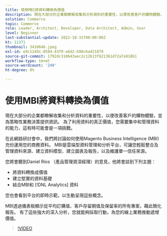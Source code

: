 ```yaml
---
title: 使用MBI將資料轉換為價值
description: 現在大部分的企業都瞭解收集和分析資料的重要性，以便改善客戶的購物體驗，並為策略性業務決策提供資訊。 為了利用資料的真正價值，您需要集中和管理資料的能力，這有時可能會是一項挑戰。
solution: Commerce
topic: Commerce
role: Leader, Architect, Developer, Data Architect, Admin, User
level: Beginner
last-substantial-update: 2022-10-31T00:00:00Z
kt: 11371
thumbnail: 3410646.jpeg
exl-id: e9c1249c-8584-43f9-a6d2-b98c6ad218f9
source-git-commit: 1792dc318643aec2c12613f621361d72a7a918b1
workflow-type: tm+mt
source-wordcount: '249'
ht-degree: 0%

---
```


# 使用MBI將資料轉換為價值

現在大部分的企業都瞭解收集和分析資料的重要性，以便改善客戶的購物體驗，並為策略性業務決策提供資訊。 為了利用資料的真正價值，您需要集中和管理資料的能力，這有時可能會是一項挑戰。

在此網路研討會中，我們將討論如何使用Magento Business Intelligence (MBI)充份運用您的商務資料。 MBI是雲端型資料管理和分析平台，可讓您輕鬆整合及管理資料來源、建立資料模型、建立圖表及報告，以及維護單一信任來源。

您將會聽到Daniel Rios （產品管理資深經理）的意見，他將會談到下列主題：

* 將資料轉換成價值
* 建立堅實的資料基礎
* 結合MBI和 [!DNL Analytics] 資料

您也會看到平台的即時示範，以生動呈現這些概念。

MBI透過儀表板顯示從平均訂購值、客戶存留期值及保留率的所有專案，藉此簡化報告。 有了這些強大的深入分析，您就能夠採取行動，為您的線上業務推動遞增價值。

>[!VIDEO](https://video.tv.adobe.com/v/3410646/?quality=12&learn=on)
